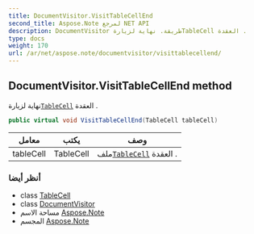 ```yaml
---
title: DocumentVisitor.VisitTableCellEnd
second_title: Aspose.Note لمرجع NET API
description: DocumentVisitor طريقة. نهاية لزيارةTableCell العقدة .
type: docs
weight: 170
url: /ar/net/aspose.note/documentvisitor/visittablecellend/
---
```

## DocumentVisitor.VisitTableCellEnd method

نهاية لزيارة[`TableCell`](../../tablecell/) العقدة .

```csharp
public virtual void VisitTableCellEnd(TableCell tableCell)
```

| معامل | يكتب | وصف |
| --- | --- | --- |
| tableCell | TableCell | ملف[`TableCell`](../../tablecell/) العقدة . |

### أنظر أيضا

* class [TableCell](../../tablecell/)
* class [DocumentVisitor](../)
* مساحة الاسم [Aspose.Note](../../documentvisitor/)
* المجسم [Aspose.Note](../../../)


